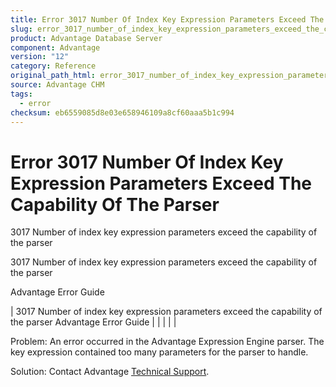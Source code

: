 ```yaml
---
title: Error 3017 Number Of Index Key Expression Parameters Exceed The Capability Of The Parser
slug: error_3017_number_of_index_key_expression_parameters_exceed_the_capability_of_the_parser
product: Advantage Database Server
component: Advantage
version: "12"
category: Reference
original_path_html: error_3017_number_of_index_key_expression_parameters_exceed_the_capability_of_the_parser.htm
source: Advantage CHM
tags:
  - error
checksum: eb6559085d8e03e658946109a8cf60aaa5b1c994
---
```


# Error 3017 Number Of Index Key Expression Parameters Exceed The Capability Of The Parser

3017 Number of index key expression parameters exceed the capability of the parser

3017 Number of index key expression parameters exceed the capability of the parser

Advantage Error Guide

| 3017 Number of index key expression parameters exceed the capability of the parser  Advantage Error Guide |  |  |  |  |

Problem: An error occurred in the Advantage Expression Engine parser. The key expression contained too many parameters for the parser to handle.

Solution: Contact Advantage [Technical Support](master_technical_support_u_s__and_canada.md).
